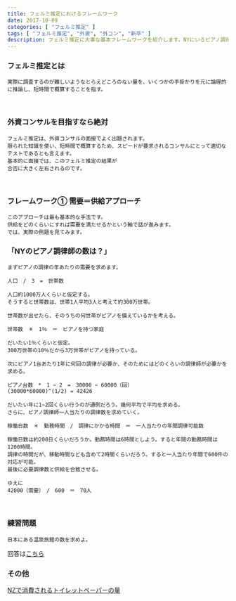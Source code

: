 ```yaml
---
title: フェルミ推定におけるフレームワーク
date: 2017-10-09
categories: [ "フェルミ推定" ]
tags: [ "フェルミ推定", "外資", "外コン", "新卒" ]
description: フェルミ推定に大事な基本フレームワークを紹介します。NYにいるピアノ調律師の数を題材にしながらフェルミ推定の本質に迫ります。
---
```


### フェルミ推定とは

    実際に調査するのが難しいようなとらえどころのない量を、いくつかの手掛かりを元に論理的に推論し、短時間で概算することを指す。
<br/>

### 外資コンサルを目指すなら絶対

    フェルミ推定は、外資コンサルの面接でよく出題されます。
    限られた知識を使い、短時間で概算するため、スピードが要求されるコンサルにとって適切なテストであるとも言えます。
    基本的に面接では、このフェルミ推定の結果が
    合否に大きく左右されるのです。
<br/>

<script async src="//pagead2.googlesyndication.com/pagead/js/adsbygoogle.js"></script>
<!-- responsive -->
<ins class="adsbygoogle"
     style="display:block"
     data-ad-client="ca-pub-4907783597381002"
     data-ad-slot="6815644540"
     data-ad-format="auto"></ins>
<script>
(adsbygoogle = window.adsbygoogle || []).push({});
</script>

### フレームワーク① 需要＝供給アプローチ

    このアプローチは最も基本的な手法です。
    供給をどのくらいにすれば需要を満たせるかという軸で話が進みます。
    では、実際の例題を見てみます。    
    
    
### 「NYのピアノ調律師の数は？」
    
    まずピアノの調律の年あたりの需要を求めます。
    
    人口　/　3　=　世帯数
    
    人口約1000万人くらいと仮定する。
    そうすると世帯数は、世帯1人平均3人と考えて約300万世帯。
    
    世帯数が出せたら、そのうちの何世帯がピアノを備えているかを考える。
    
    世帯数　＊　1％　＝　ピアノを持つ家庭

    だいたい1％くらいと仮定。
    300万世帯の10％だから3万世帯がピアノを持っている。

    次にピアノ1台あたり1年に何回の調律が必要か、そのためにはどのくらいの調律師が必要かを求める。
    
    ピアノ台数　*　1 ~ 2　=　30000 ~ 60000（回）
    (30000*60000)^(1/2) = 42426
                  
    だいたい年に1~2回くらい行うのが通例だろう。幾何平均で平均を求める。
    さらに、ピアノ調律師一人当たりの調律数を求めていく。

    稼働日数　＊　勤務時間　/　調律にかかる時間　＝　一人当たりの年間調律可能数

    稼働日数は約200日くらいだろうか。勤務時間は6時間としよう。すると年間の勤務時間は1200時間。
    調律の時間だが、移動時間なども含めて2時間くらいだろう。すると一人当たり年間で600件の対応が可能。
    最後に必要調律数と供給を合致させる。

    ゆえに
    42000（需要）　/　600　＝　70人

<br/>


### 練習問題

    日本にある温泉旅館の数を求めよ。
回答は<a href="http://busi-base.tk/post/2017/10/10/%E3%83%95%E3%82%A7%E3%83%AB%E3%83%9F%E6%8E%A8%E5%AE%9A%E3%81%AB%E3%81%8A%E3%81%91%E3%82%8B%E3%83%95%E3%83%AC%E3%83%BC%E3%83%A0%E3%83%AF%E3%83%BC%E3%82%AF/">こちら</a>
<br/>


### その他

<a href="http://busi-base.tk/post/2017/06/12/nz%E3%81%A7%E6%B6%88%E8%B2%BB%E3%81%95%E3%82%8C%E3%82%8B1%E5%B9%B4%E9%96%93%E3%81%82%E3%81%9F%E3%82%8A%E3%81%AE%E3%83%88%E3%82%A4%E3%83%AC%E3%83%83%E3%83%88%E3%83%9A%E3%83%BC%E3%83%91%E3%83%BC%E3%81%AE%E9%95%B7%E3%81%95%E3%81%AF/">NZで消費されるトイレットペーパーの量</a>




















